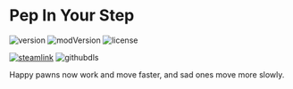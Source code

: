 # Pep In Your Step
![version](https://img.shields.io/badge/RimWorld-1.1-brightgreen.svg) ![modVersion](https://img.shields.io/github/v/release/dninemfive/pepinyourstep?color=brightgreen&label=Mod%20version) ![license](https://img.shields.io/badge/License-MIT-brightgreen.svg)

[![steamlink](https://raster.shields.io/steam/downloads/1875243288.png?color=blue&label=Workshop&logo=steam)](https://steamcommunity.com/sharedfiles/filedetails/?id=1875243288) ![githubdls](https://img.shields.io/github/downloads/dninemfive/pepinyourstep/total?color=blue&label=Github&logo=github)

Happy pawns now work and move faster, and sad ones move more slowly.